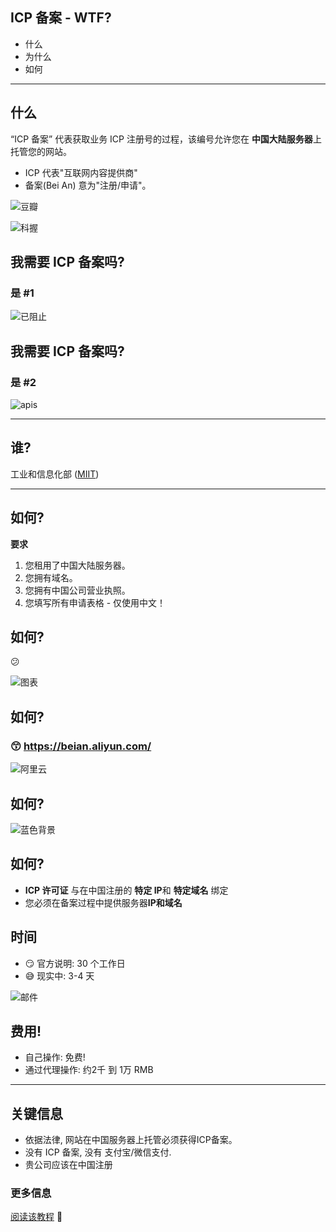 ## ICP 备案 - WTF?

- 什么
- 为什么
- 如何

------

## 什么

“ICP 备案” 代表获取业务 ICP 注册号的过程，该编号允许您在 **中国大陆服务器**上托管您的网站。

- ICP 代表"互联网内容提供商"
- 备案(Bei An) 意为"注册/申请"。

![豆瓣](layouts/douban-2dca698437de2571771bcfb0bd43e1eb5f3a4ec24546388804ee084012b2d749.png)

![科握](layouts/kawo-efd6e353594e58de643397ccb4b89dd0c430f80a5baec09a80216291a2ebcc27.png)

## 我需要 ICP 备案吗?

### 是 #1

![已阻止](layouts/blocked-80b4ea556569a698bf269da02632501024228b1547c28eb6db1e9e53debd1136.png)

## 我需要 ICP 备案吗?

### 是 #2

![apis](layouts/apis-f308eaeb76e1d0ac3c97e0bc7df2cf6d963ca68ae68c095a318d433b2f8e377c.png)

------

## 谁?

工业和信息化部 ([MIIT](https://en.wikipedia.org/wiki/Ministry_of_Industry_and_Information_Technology))

------

## 如何?

**要求**

1. 您租用了中国大陆服务器。
2. 您拥有域名。
3. 您拥有中国公司营业执照。
4. 您填写所有申请表格 - 仅使用中文！

## 如何?

😕

![图表](layouts/diagram-5cbab7718eafb1fb1a9ca0f1e79b20142aae125789c1f9a02722f4231125d179.jpg)

## 如何?

### 😙 https://beian.aliyun.com/

![阿里云](layouts/aliyun-179e8dc98030bcfa2292b093a47d525d195a18a167fa1eb1f428b1a2a204cd55.png)

## 如何?

![蓝色背景](layouts/bluebackground-655015f41b520ffd8819cdf8dbc433eb93c7b9aefd20cabdd6e0ec7b1b7d9529.png)

## 如何?

- **ICP 许可证** 与在中国注册的 **特定 IP**和 **特定域名** 绑定
- 您必须在备案过程中提供服务器**IP和域名**

## 时间

- 😏 官方说明: 30 个工作日
- 😅 现实中: 3-4 天

![邮件](layouts/email-01a67b0270716449fdf1ccc7836bafa1966d69ab9fcbfa44e286d43311734933.png)

## 费用!

- 自己操作: 免费!
- 通过代理操作: 约2千 到 1万 RMB

------

## 关键信息

- 依据法律, 网站在中国服务器上托管必须获得ICP备案。
- 没有 ICP 备案, 没有 支付宝/微信支付.
- 贵公司应该在中国注册

### 更多信息

[阅读该教程](https://webdesign.tutsplus.com/articles/chinese-icp-licensing-what-why-and-how-to-get-hosted-in-china--cms-23193) 🚀

